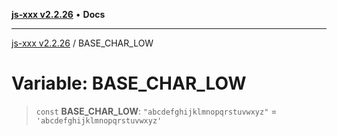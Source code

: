 [**js-xxx v2.2.26**](../README.md) • **Docs**

***

[js-xxx v2.2.26](../README.md) / BASE\_CHAR\_LOW

# Variable: BASE\_CHAR\_LOW

> `const` **BASE\_CHAR\_LOW**: `"abcdefghijklmnopqrstuvwxyz"` = `'abcdefghijklmnopqrstuvwxyz'`
